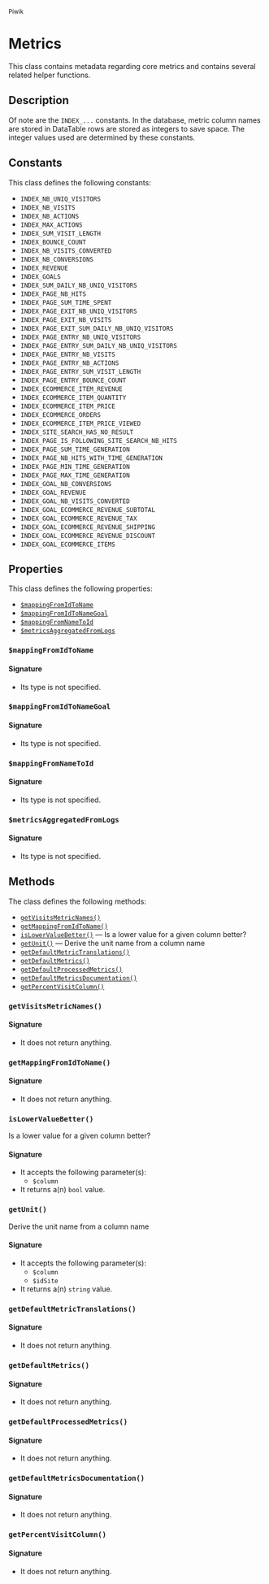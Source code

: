 <small>Piwik</small>

Metrics
=======

This class contains metadata regarding core metrics and contains several related helper functions.

Description
-----------

Of note are the `INDEX_...` constants. In the database, metric column names
are stored in DataTable rows are stored as integers to save space. The integer
values used are determined by these constants.


Constants
---------

This class defines the following constants:

- `INDEX_NB_UNIQ_VISITORS`
- `INDEX_NB_VISITS`
- `INDEX_NB_ACTIONS`
- `INDEX_MAX_ACTIONS`
- `INDEX_SUM_VISIT_LENGTH`
- `INDEX_BOUNCE_COUNT`
- `INDEX_NB_VISITS_CONVERTED`
- `INDEX_NB_CONVERSIONS`
- `INDEX_REVENUE`
- `INDEX_GOALS`
- `INDEX_SUM_DAILY_NB_UNIQ_VISITORS`
- `INDEX_PAGE_NB_HITS`
- `INDEX_PAGE_SUM_TIME_SPENT`
- `INDEX_PAGE_EXIT_NB_UNIQ_VISITORS`
- `INDEX_PAGE_EXIT_NB_VISITS`
- `INDEX_PAGE_EXIT_SUM_DAILY_NB_UNIQ_VISITORS`
- `INDEX_PAGE_ENTRY_NB_UNIQ_VISITORS`
- `INDEX_PAGE_ENTRY_SUM_DAILY_NB_UNIQ_VISITORS`
- `INDEX_PAGE_ENTRY_NB_VISITS`
- `INDEX_PAGE_ENTRY_NB_ACTIONS`
- `INDEX_PAGE_ENTRY_SUM_VISIT_LENGTH`
- `INDEX_PAGE_ENTRY_BOUNCE_COUNT`
- `INDEX_ECOMMERCE_ITEM_REVENUE`
- `INDEX_ECOMMERCE_ITEM_QUANTITY`
- `INDEX_ECOMMERCE_ITEM_PRICE`
- `INDEX_ECOMMERCE_ORDERS`
- `INDEX_ECOMMERCE_ITEM_PRICE_VIEWED`
- `INDEX_SITE_SEARCH_HAS_NO_RESULT`
- `INDEX_PAGE_IS_FOLLOWING_SITE_SEARCH_NB_HITS`
- `INDEX_PAGE_SUM_TIME_GENERATION`
- `INDEX_PAGE_NB_HITS_WITH_TIME_GENERATION`
- `INDEX_PAGE_MIN_TIME_GENERATION`
- `INDEX_PAGE_MAX_TIME_GENERATION`
- `INDEX_GOAL_NB_CONVERSIONS`
- `INDEX_GOAL_REVENUE`
- `INDEX_GOAL_NB_VISITS_CONVERTED`
- `INDEX_GOAL_ECOMMERCE_REVENUE_SUBTOTAL`
- `INDEX_GOAL_ECOMMERCE_REVENUE_TAX`
- `INDEX_GOAL_ECOMMERCE_REVENUE_SHIPPING`
- `INDEX_GOAL_ECOMMERCE_REVENUE_DISCOUNT`
- `INDEX_GOAL_ECOMMERCE_ITEMS`

Properties
----------

This class defines the following properties:

- [`$mappingFromIdToName`](#$mappingfromidtoname)
- [`$mappingFromIdToNameGoal`](#$mappingfromidtonamegoal)
- [`$mappingFromNameToId`](#$mappingfromnametoid)
- [`$metricsAggregatedFromLogs`](#$metricsaggregatedfromlogs)

<a name="mappingfromidtoname" id="mappingfromidtoname"></a>
### `$mappingFromIdToName`

#### Signature

- Its type is not specified.


<a name="mappingfromidtonamegoal" id="mappingfromidtonamegoal"></a>
### `$mappingFromIdToNameGoal`

#### Signature

- Its type is not specified.


<a name="mappingfromnametoid" id="mappingfromnametoid"></a>
### `$mappingFromNameToId`

#### Signature

- Its type is not specified.


<a name="metricsaggregatedfromlogs" id="metricsaggregatedfromlogs"></a>
### `$metricsAggregatedFromLogs`

#### Signature

- Its type is not specified.


Methods
-------

The class defines the following methods:

- [`getVisitsMetricNames()`](#getvisitsmetricnames)
- [`getMappingFromIdToName()`](#getmappingfromidtoname)
- [`isLowerValueBetter()`](#islowervaluebetter) &mdash; Is a lower value for a given column better?
- [`getUnit()`](#getunit) &mdash; Derive the unit name from a column name
- [`getDefaultMetricTranslations()`](#getdefaultmetrictranslations)
- [`getDefaultMetrics()`](#getdefaultmetrics)
- [`getDefaultProcessedMetrics()`](#getdefaultprocessedmetrics)
- [`getDefaultMetricsDocumentation()`](#getdefaultmetricsdocumentation)
- [`getPercentVisitColumn()`](#getpercentvisitcolumn)

<a name="getvisitsmetricnames" id="getvisitsmetricnames"></a>
### `getVisitsMetricNames()`

#### Signature

- It does not return anything.

<a name="getmappingfromidtoname" id="getmappingfromidtoname"></a>
### `getMappingFromIdToName()`

#### Signature

- It does not return anything.

<a name="islowervaluebetter" id="islowervaluebetter"></a>
### `isLowerValueBetter()`

Is a lower value for a given column better?

#### Signature

- It accepts the following parameter(s):
    - `$column`
- It returns a(n) `bool` value.

<a name="getunit" id="getunit"></a>
### `getUnit()`

Derive the unit name from a column name

#### Signature

- It accepts the following parameter(s):
    - `$column`
    - `$idSite`
- It returns a(n) `string` value.

<a name="getdefaultmetrictranslations" id="getdefaultmetrictranslations"></a>
### `getDefaultMetricTranslations()`

#### Signature

- It does not return anything.

<a name="getdefaultmetrics" id="getdefaultmetrics"></a>
### `getDefaultMetrics()`

#### Signature

- It does not return anything.

<a name="getdefaultprocessedmetrics" id="getdefaultprocessedmetrics"></a>
### `getDefaultProcessedMetrics()`

#### Signature

- It does not return anything.

<a name="getdefaultmetricsdocumentation" id="getdefaultmetricsdocumentation"></a>
### `getDefaultMetricsDocumentation()`

#### Signature

- It does not return anything.

<a name="getpercentvisitcolumn" id="getpercentvisitcolumn"></a>
### `getPercentVisitColumn()`

#### Signature

- It does not return anything.

